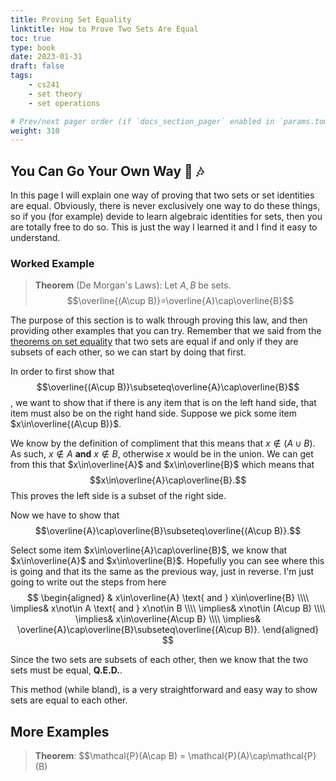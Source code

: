 ```yaml
---
title: Proving Set Equality
linktitle: How to Prove Two Sets Are Equal
toc: true
type: book
date: 2023-01-31
draft: false
tags:
    - cs241
    - set theory
    - set operations

# Prev/next pager order (if `docs_section_pager` enabled in `params.toml`)
weight: 310
---
```


## You Can Go Your Own Way 🎵 🎶

In this page I will explain one way of proving that two sets or set identities are equal. Obviously, there is never exclusively one way to do these things, so if you (for example) devide to learn algebraic identities for sets, then you are totally free to do so. This is just the way I learned it and I find it easy to understand.

### Worked Example

> **Theorem** (De Morgan's Laws): Let $A,B$ be sets. $$\overline{(A\cup B)}=\overline{A}\cap\overline{B}$$

The purpose of this section is to walk through proving this law, and then providing other examples that you can try. Remember that we said from the [theorems on set equality](/course/serTheory/sections/proofbycontradiction#no_largest_number_theorem) that two sets are equal if and only if they are subsets of each other, so we can start by doing that first.

In order to first show that $$\overline{(A\cup B)}\subseteq\overline{A}\cap\overline{B}$$, we want to show that if there is any item that is on the left hand side, that item must also be on the right hand side. Suppose we pick some item $x\in\overline{(A\cup B)}$.

We know by the definition of compliment that this means that $x\not\in (A\cup B)$. As such, $x\not\in A$ **and** $x\not\in B,$ otherwise $x$ would be in the union. We can get from this that $x\in\overline{A}$ and $x\in\overline{B}$ which means that $$x\in\overline{A}\cap\overline{B}.$$ This proves the left side is a subset of the right side.

Now we have to show that $$\overline{A}\cap\overline{B}\subseteq\overline{(A\cup B)}.$$

Select some item $x\in\overline{A}\cap\overline{B}$, we know that $x\in\overline{A}$ and $x\in\overline{B}$. Hopefully you can see where this is going and that its the same as the previous way, just in reverse. I'm just going to write out the steps from here
$$
\begin{aligned}
& x\in\overline{A} \text{ and } x\in\overline{B} \\\\
\implies& x\not\in A \text{ and } x\not\in B \\\\
\implies& x\not\in (A\cup B) \\\\
\implies& x\in\overline{A\cup B} \\\\
\implies& \overline{A}\cap\overline{B}\subseteq\overline{(A\cup B)}.
\end{aligned}
$$

Since the two sets are subsets of each other, then we know that the two sets must be equal, **Q.E.D.**.

This method (while bland), is a very straightforward and easy way to show sets are equal to each other.

## More Examples

> **Theorem**: $$\mathcal{P}(A\cap B) = \mathcal{P}(A)\cap\mathcal{P}(B)
